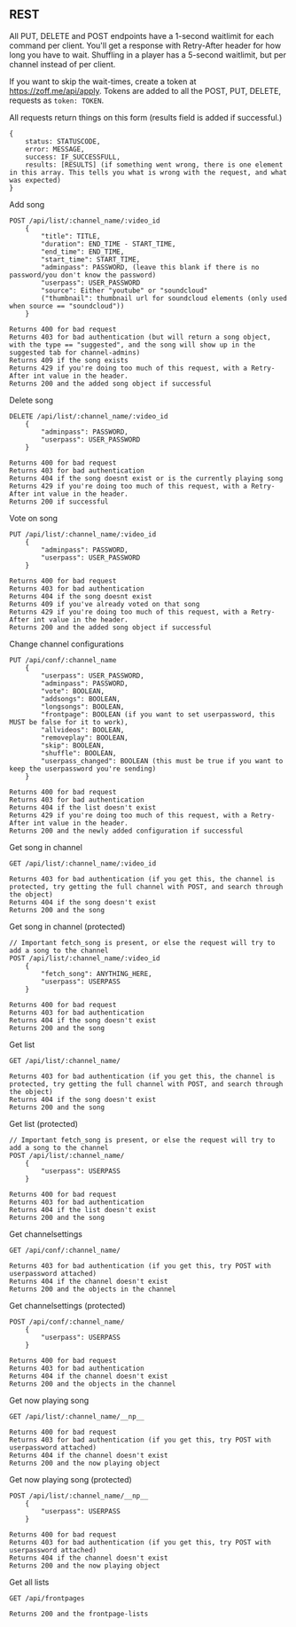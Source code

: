 ## REST

All PUT, DELETE and POST endpoints have a 1-second waitlimit for each command per client. You'll get a response with Retry-After header for how long you have to wait. Shuffling in a player has a 5-second waitlimit, but per channel instead of per client.

If you want to skip the wait-times, create a token at <a href="https://zoff.me/api/apply">https://zoff.me/api/apply</a>. Tokens are added to all the POST, PUT, DELETE, requests as ``` token: TOKEN ```.

All requests return things on this form (results field is added if successful.)

```
{
    status: STATUSCODE,
    error: MESSAGE,
    success: IF_SUCCESSFULL,
    results: [RESULTS] (if something went wrong, there is one element in this array. This tells you what is wrong with the request, and what was expected)
}
```

Add song

```
POST /api/list/:channel_name/:video_id
    {
        "title": TITLE,
        "duration": END_TIME - START_TIME,
        "end_time": END_TIME,
        "start_time": START_TIME,
        "adminpass": PASSWORD, (leave this blank if there is no password/you don't know the password)
        "userpass": USER_PASSWORD
        "source": Either "youtube" or "soundcloud"
        ("thumbnail": thumbnail url for soundcloud elements (only used when source == "soundcloud"))
    }

Returns 400 for bad request
Returns 403 for bad authentication (but will return a song object, with the type == "suggested", and the song will show up in the suggested tab for channel-admins)
Returns 409 if the song exists
Returns 429 if you're doing too much of this request, with a Retry-After int value in the header.
Returns 200 and the added song object if successful
```

Delete song
```
DELETE /api/list/:channel_name/:video_id
    {
        "adminpass": PASSWORD,
        "userpass": USER_PASSWORD
    }

Returns 400 for bad request
Returns 403 for bad authentication
Returns 404 if the song doesnt exist or is the currently playing song
Returns 429 if you're doing too much of this request, with a Retry-After int value in the header.
Returns 200 if successful
```

Vote on song
```
PUT /api/list/:channel_name/:video_id
    {
        "adminpass": PASSWORD,
        "userpass": USER_PASSWORD
    }

Returns 400 for bad request
Returns 403 for bad authentication
Returns 404 if the song doesnt exist
Returns 409 if you've already voted on that song
Returns 429 if you're doing too much of this request, with a Retry-After int value in the header.
Returns 200 and the added song object if successful
```

Change channel configurations
```
PUT /api/conf/:channel_name
    {
        "userpass": USER_PASSWORD,
        "adminpass": PASSWORD,
        "vote": BOOLEAN,
        "addsongs": BOOLEAN,
        "longsongs": BOOLEAN,
        "frontpage": BOOLEAN (if you want to set userpassword, this MUST be false for it to work),
        "allvideos": BOOLEAN,
        "removeplay": BOOLEAN,
        "skip": BOOLEAN,
        "shuffle": BOOLEAN,
        "userpass_changed": BOOLEAN (this must be true if you want to keep the userpassword you're sending)
    }

Returns 400 for bad request
Returns 403 for bad authentication
Returns 404 if the list doesn't exist
Returns 429 if you're doing too much of this request, with a Retry-After int value in the header.
Returns 200 and the newly added configuration if successful
```

Get song in channel
```
GET /api/list/:channel_name/:video_id

Returns 403 for bad authentication (if you get this, the channel is protected, try getting the full channel with POST, and search through the object)
Returns 404 if the song doesn't exist
Returns 200 and the song
```

Get song in channel (protected)
```
// Important fetch_song is present, or else the request will try to add a song to the channel
POST /api/list/:channel_name/:video_id
    {
        "fetch_song": ANYTHING_HERE,
        "userpass": USERPASS
    }

Returns 400 for bad request
Returns 403 for bad authentication
Returns 404 if the song doesn't exist
Returns 200 and the song
```

Get list
```
GET /api/list/:channel_name/

Returns 403 for bad authentication (if you get this, the channel is protected, try getting the full channel with POST, and search through the object)
Returns 404 if the song doesn't exist
Returns 200 and the song
```

Get list (protected)
```
// Important fetch_song is present, or else the request will try to add a song to the channel
POST /api/list/:channel_name/
    {
        "userpass": USERPASS
    }

Returns 400 for bad request
Returns 403 for bad authentication
Returns 404 if the list doesn't exist
Returns 200 and the song
```

Get channelsettings
```
GET /api/conf/:channel_name/

Returns 403 for bad authentication (if you get this, try POST with userpassword attached)
Returns 404 if the channel doesn't exist
Returns 200 and the objects in the channel
```

Get channelsettings (protected)
```
POST /api/conf/:channel_name/
    {
        "userpass": USERPASS
    }

Returns 400 for bad request
Returns 403 for bad authentication
Returns 404 if the channel doesn't exist
Returns 200 and the objects in the channel
```

Get now playing song
```
GET /api/list/:channel_name/__np__

Returns 400 for bad request
Returns 403 for bad authentication (if you get this, try POST with userpassword attached)
Returns 404 if the channel doesn't exist
Returns 200 and the now playing object
```

Get now playing song (protected)
```
POST /api/list/:channel_name/__np__
    {
        "userpass": USERPASS
    }

Returns 400 for bad request
Returns 403 for bad authentication (if you get this, try POST with userpassword attached)
Returns 404 if the channel doesn't exist
Returns 200 and the now playing object
```

Get all lists
```
GET /api/frontpages

Returns 200 and the frontpage-lists
```
